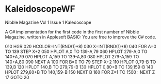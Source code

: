 # KaleidoscopeWF
Nibble Magazine Vol 1 Issue 1 Kaledoscope

A C# implementation for the first code in the first number of Nibble Magazine. written in Applesoft BASIC:
You are free to improve the C# code.

010 HGR
020 HCOLOR=INT(RND(1)*8)
030 X=INT(RND(1)*8)
040 FOR A=0 TO 139 STEP X+2
050 HPLOT A,0 TO 139-A,79
060 HPLOT 279-A,0 TO 140+A,79
070 HPLOT A,159 TO 139-A,80
080 HPLOT 279-A,159 TO 140+A,80
090 NEXT A
100 FOR B=0 TO 79 STEP X+2
110 HPLOT 0,79-B TO 139,B
120 HPLOT 140,B TO 279,79-B
130 HPLOT 0,80+B TO 139,159-B
140 HPLOT 279,80+B TO 140,159-B
150 NEXT B
160 FOR Z=1 TO 1500 : NEXT Z
17 GOTO 20
